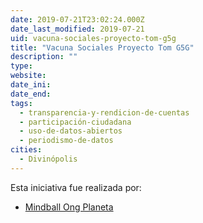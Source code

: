 ```yaml
---
date: 2019-07-21T23:02:24.000Z
date_last_modified: 2019-07-21
uid: vacuna-sociales-proyecto-tom-g5g
title: "Vacuna Sociales Proyecto Tom G5G"
description: ""
type: 
website: 
date_ini: 
date_end: 
tags:
  - transparencia-y-rendicion-de-cuentas
  - participación-ciudadana
  - uso-de-datos-abiertos
  - periodismo-de-datos
cities: 
  - Divinópolis
---
```


Esta iniciativa fue realizada por:

- [Mindball Ong Planeta](/organizaciones/mindball-ong-planeta)
